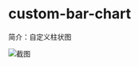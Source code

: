# custom-bar-chart

简介：自定义柱状图

![截图](https://unpkg.com/@icedesign/custom-bar-chart-block/screenshot.png)
